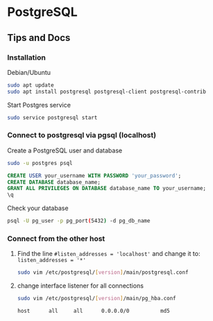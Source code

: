 # PostgreSQL

## Tips and Docs

### Installation

Debian/Ubuntu

```sh
sudo apt update
sudo apt install postgresql postgresql-client postgresql-contrib
```

Start Postgres service

```sh
sudo service postgresql start
```

### Connect to postgresql via pgsql (localhost)

Create a PostgreSQL user and database

```sh
sudo -u postgres psql
```

```sql
CREATE USER your_username WITH PASSWORD 'your_password';
CREATE DATABASE database_name;
GRANT ALL PRIVILEGES ON DATABASE database_name TO your_username;
\q
```

Check your database

```bash
psql -U pg_user -p pg_port(5432) -d pg_db_name
```

### Connect from the other host

1. Find the line `#listen_addresses = 'localhost'` and change it to: `listen_addresses = '*'`

    ```sh
    sudo vim /etc/postgresql/[version]/main/postgresql.conf
    ```

2. change interface listener for all connections

    ```sh
    sudo vim /etc/postgresql/[version]/main/pg_hba.conf
    ```

    ```txt
    host      all     all      0.0.0.0/0          md5
    ```
